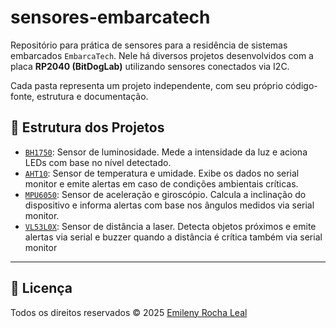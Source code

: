 # sensores-embarcatech
Repositório para prática de sensores para a residência de sistemas embarcados `EmbarcaTech`. Nele há diversos projetos desenvolvidos com a placa **RP2040 (BitDogLab)** utilizando sensores conectados via I2C. 

Cada pasta representa um projeto independente, com seu próprio código-fonte, estrutura e documentação.

## 📁 Estrutura dos Projetos

- [`BH1750`](./BH1750): Sensor de luminosidade. Mede a intensidade da luz e aciona LEDs com base no nível detectado.
- [`AHT10`](./AHT10): Sensor de temperatura e umidade. Exibe os dados no serial monitor e emite alertas em caso de condições ambientais críticas.
- [`MPU6050`](./MPU6050): Sensor de aceleração e giroscópio. Calcula a inclinação do dispositivo e informa alertas com base nos ângulos medidos via serial monitor.
- [`VL53L0X`](./VL53L0X): Sensor de distância a laser. Detecta objetos próximos e emite alertas via serial e buzzer quando a distância é crítica também via serial monitor

---

## 📜 Licença

Todos os direitos reservados © 2025 [Emileny Rocha Leal](https://github.com/EmilenyRochaLeal)  
